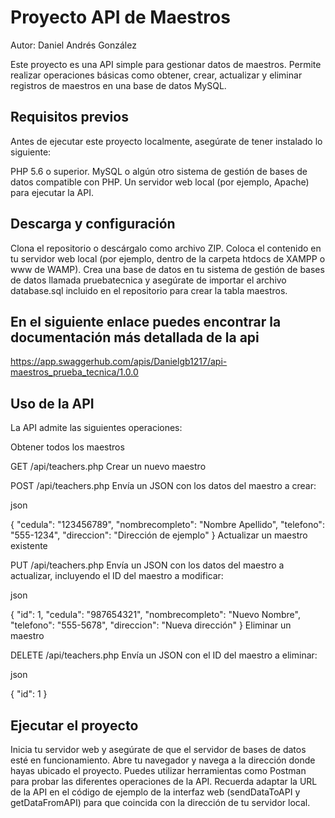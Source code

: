 
# Proyecto API de Maestros
Autor: Daniel Andrés González

Este proyecto es una API simple para gestionar datos de maestros. Permite realizar operaciones básicas como obtener, crear, actualizar y eliminar registros de maestros en una base de datos MySQL.

## Requisitos previos
Antes de ejecutar este proyecto localmente, asegúrate de tener instalado lo siguiente:

PHP 5.6 o superior.
MySQL o algún otro sistema de gestión de bases de datos compatible con PHP.
Un servidor web local (por ejemplo, Apache) para ejecutar la API.

## Descarga y configuración
Clona el repositorio o descárgalo como archivo ZIP.
Coloca el contenido en tu servidor web local (por ejemplo, dentro de la carpeta htdocs de XAMPP o www de WAMP).
Crea una base de datos en tu sistema de gestión de bases de datos llamada pruebatecnica y asegúrate de importar el archivo database.sql incluido en el repositorio para crear la tabla maestros.

## En el siguiente enlace puedes encontrar la documentación más detallada de la api
https://app.swaggerhub.com/apis/Danielgb1217/api-maestros_prueba_tecnica/1.0.0

## Uso de la API
La API admite las siguientes operaciones:

Obtener todos los maestros

GET /api/teachers.php
Crear un nuevo maestro

POST /api/teachers.php
Envía un JSON con los datos del maestro a crear:

json

{
  "cedula": "123456789",
  "nombrecompleto": "Nombre Apellido",
  "telefono": "555-1234",
  "direccion": "Dirección de ejemplo"
}
Actualizar un maestro existente

PUT /api/teachers.php
Envía un JSON con los datos del maestro a actualizar, incluyendo el ID del maestro a modificar:

json

{
  "id": 1,
  "cedula": "987654321",
  "nombrecompleto": "Nuevo Nombre",
  "telefono": "555-5678",
  "direccion": "Nueva dirección"
}
Eliminar un maestro

DELETE /api/teachers.php
Envía un JSON con el ID del maestro a eliminar:

json

{
  "id": 1
}

## Ejecutar el proyecto
Inicia tu servidor web y asegúrate de que el servidor de bases de datos esté en funcionamiento.
Abre tu navegador y navega a la dirección donde hayas ubicado el proyecto.
Puedes utilizar herramientas como Postman para probar las diferentes operaciones de la API.
Recuerda adaptar la URL de la API en el código de ejemplo de la interfaz web (sendDataToAPI y getDataFromAPI) para que coincida con la dirección de tu servidor local.
